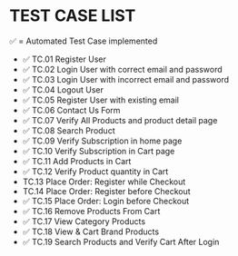 # TEST CASE LIST

✅ = Automated Test Case implemented

- ✅ TC.01 Register User
- ✅ TC.02 Login User with correct email and password
- ✅ TC.03 Login User with incorrect email and password
- ✅ TC.04 Logout User
- ✅ TC.05 Register User with existing email
- ✅ TC.06 Contact Us Form
- ✅ TC.07 Verify All Products and product detail page
- ✅ TC.08 Search Product
- ✅ TC.09 Verify Subscription in home page
- ✅ TC.10 Verify Subscription in Cart page
- ✅ TC.11 Add Products in Cart
- ✅ TC.12 Verify Product quantity in Cart
- TC.13 Place Order: Register while Checkout
- TC.14 Place Order: Register before Checkout
- ✅ TC.15 Place Order: Login before Checkout
- ✅ TC.16 Remove Products From Cart
- ✅ TC.17 View Category Products
- ✅ TC.18 View & Cart Brand Products
- ✅ TC.19 Search Products and Verify Cart After Login
